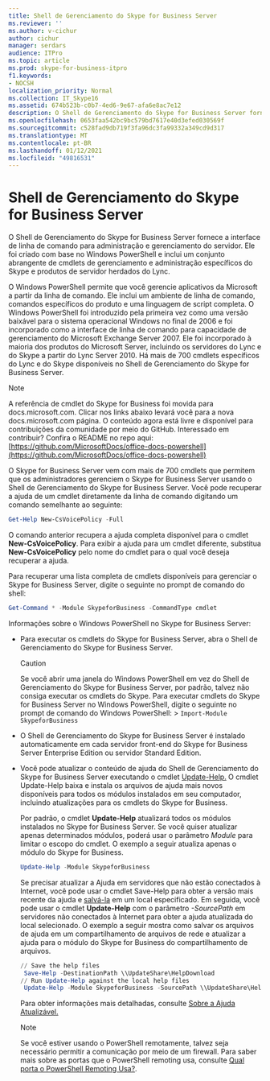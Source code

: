 ```yaml
---
title: Shell de Gerenciamento do Skype for Business Server
ms.reviewer: ''
ms.author: v-cichur
author: cichur
manager: serdars
audience: ITPro
ms.topic: article
ms.prod: skype-for-business-itpro
f1.keywords:
- NOCSH
localization_priority: Normal
ms.collection: IT_Skype16
ms.assetid: 674b523b-c0b7-4ed6-9e67-afa6e8ac7e12
description: O Shell de Gerenciamento do Skype for Business Server fornece a interface de linha de comando para administração e gerenciamento do servidor. Ele foi criado com base no Windows PowerShell e inclui um conjunto abrangente de cmdlets de gerenciamento e administração específicos do Skype e produtos de servidor herdados do Lync.
ms.openlocfilehash: 0653faa542bc9bc579bd7617e40d3efed030569f
ms.sourcegitcommit: c528fad9db719f3fa96dc3fa99332a349cd9d317
ms.translationtype: MT
ms.contentlocale: pt-BR
ms.lasthandoff: 01/12/2021
ms.locfileid: "49816531"
---
```

# <a name="skype-for-business-server-management-shell"></a>Shell de Gerenciamento do Skype for Business Server
 
O Shell de Gerenciamento do Skype for Business Server fornece a interface de linha de comando para administração e gerenciamento do servidor. Ele foi criado com base no Windows PowerShell e inclui um conjunto abrangente de cmdlets de gerenciamento e administração específicos do Skype e produtos de servidor herdados do Lync.
  
O Windows PowerShell permite que você gerencie aplicativos da Microsoft a partir da linha de comando. Ele inclui um ambiente de linha de comando, comandos específicos do produto e uma linguagem de script completa. O Windows PowerShell foi introduzido pela primeira vez como uma versão baixável para o sistema operacional Windows no final de 2006 e foi incorporado como a interface de linha de comando para capacidade de gerenciamento do Microsoft Exchange Server 2007. Ele foi incorporado à maioria dos produtos do Microsoft Server, incluindo os servidores do Lync e do Skype a partir do Lync Server 2010. Há mais de 700 cmdlets específicos do Lync e do Skype disponíveis no Shell de Gerenciamento do Skype for Business Server.
  
> [!NOTE]
> A referência de cmdlet do Skype for Business foi movida para docs.microsoft.com. Clicar nos links abaixo levará você para a nova docs.microsoft.com página. O conteúdo agora está livre e disponível para contribuições da comunidade por meio do GitHub. Interessado em contribuir? Confira o README no repo aqui: [https://github.com/MicrosoftDocs/office-docs-powershell](https://github.com/MicrosoftDocs/office-docs-powershell)
  
O Skype for Business Server vem com mais de 700 cmdlets que permitem que os administradores gerenciem o Skype for Business Server usando o Shell de Gerenciamento do Skype for Business Server. Você pode recuperar a ajuda de um cmdlet diretamente da linha de comando digitando um comando semelhante ao seguinte:
  
```PowerShell
Get-Help New-CsVoicePolicy -Full
```

O comando anterior recupera a ajuda completa disponível para o cmdlet **New-CsVoicePolicy**. Para exibir a ajuda para um cmdlet diferente, substitua **New-CsVoicePolicy** pelo nome do cmdlet para o qual você deseja recuperar a ajuda.
  
Para recuperar uma lista completa de cmdlets disponíveis para gerenciar o Skype for Business Server, digite o seguinte no prompt de comando do shell: 
  
```PowerShell
Get-Command * -Module SkypeforBusiness -CommandType cmdlet
```



Informações sobre o Windows PowerShell no Skype for Business Server:
  
- Para executar os cmdlets do Skype for Business Server, abra o Shell de Gerenciamento do Skype for Business Server.
    
    > [!CAUTION]
    > Se você abrir uma janela do Windows PowerShell em vez do Shell de Gerenciamento do Skype for Business Server, por padrão, talvez não consiga executar os cmdlets do Skype. Para executar cmdlets do Skype for Business Server no Windows PowerShell, digite o seguinte no prompt de comando do Windows PowerShell: >  `Import-Module SkypeforBusiness`
  
- O Shell de Gerenciamento do Skype for Business Server é instalado automaticamente em cada servidor front-end do Skype for Business Server Enterprise Edition ou servidor Standard Edition.
    
- Você pode atualizar o conteúdo de ajuda do Shell de Gerenciamento do Skype for Business Server executando o cmdlet [Update-Help.](https://technet.microsoft.com/library/hh849720.aspx) O cmdlet Update-Help baixa e instala os arquivos de ajuda mais novos disponíveis para todos os módulos instalados em seu computador, incluindo atualizações para os cmdlets do Skype for Business.
    
    Por padrão, o cmdlet **Update-Help** atualizará todos os módulos instalados no Skype for Business Server. Se você quiser atualizar apenas determinados módulos, poderá usar o parâmetro _Module_ para limitar o escopo do cmdlet. O exemplo a seguir atualiza apenas o módulo do Skype for Business.
    
  ```PowerShell
  Update-Help -Module SkypeforBusiness
  ```

    Se precisar atualizar a Ajuda em servidores que não estão conectados à Internet, você pode usar o cmdlet Save-Help para obter a versão mais recente da ajuda e [salvá-la](https://technet.microsoft.com/library/hh849724.aspx) em um local especificado. Em seguida, você pode usar o cmdlet **Update-Help** com o parâmetro _-SourcePath_ em servidores não conectados à Internet para obter a ajuda atualizada do local selecionado. O exemplo a seguir mostra como salvar os arquivos de ajuda em um compartilhamento de arquivos de rede e atualizar a ajuda para o módulo do Skype for Business do compartilhamento de arquivos.
    
  ```PowerShell
  // Save the help files
   Save-Help -DestinationPath \\UpdateShare\HelpDownload
  // Run Update-Help against the local help files
   Update-Help -Module SkypeforBusiness -SourcePath \\UpdateShare\HelpDownload
  ```

    Para obter informações mais detalhadas, consulte [Sobre a Ajuda Atualizável.](https://technet.microsoft.com/library/hh847735.aspx)
    
    > [!NOTE]
    > Se você estiver usando o PowerShell remotamente, talvez seja necessário permitir a comunicação por meio de um firewall. Para saber mais sobre as portas que o PowerShell remoting usa, consulte [Qual porta o PowerShell Remoting Usa?](https://blogs.technet.microsoft.com/christwe/2012/06/20/what-port-does-powershell-remoting-use/).
    

